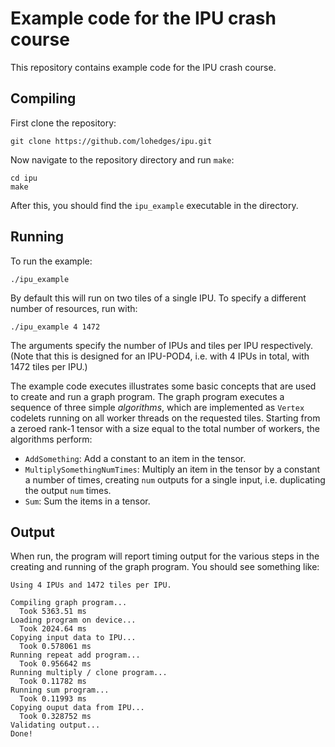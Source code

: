 # Example code for the IPU crash course

This repository contains example code for the IPU crash course.

## Compiling

First clone the repository:

```
git clone https://github.com/lohedges/ipu.git
```

Now navigate to the repository directory and run `make`:

```
cd ipu
make
```

After this, you should find the `ipu_example` executable in the directory.

## Running

To run the example:

```
./ipu_example
```

By default this will run on two tiles of a single IPU. To specify a different
number of resources, run with:

```
./ipu_example 4 1472
```

The arguments specify the number of IPUs and tiles per IPU respectively.
(Note that this is designed for an IPU-POD4, i.e. with 4 IPUs in total,
with 1472 tiles per IPU.)

The example code executes illustrates some basic concepts that are used to
create and run a graph program. The graph program executes a sequence of
three simple _algorithms_, which are implemented as `Vertex` codelets running
on all worker threads on the requested tiles. Starting from a zeroed rank-1
tensor with a size equal to the total number of workers, the algorithms
perform:

* `AddSomething`: Add a constant to an item in the tensor.
* `MultiplySomethingNumTimes`: Multiply an item in the tensor by a constant a number of times, creating `num` outputs for a single input, i.e. duplicating the output `num` times.
* `Sum`: Sum the items in a tensor.

## Output

When run, the program will report timing output for the various steps in the
creating and running of the graph program. You should see something like:

```
Using 4 IPUs and 1472 tiles per IPU.

Compiling graph program...
  Took 5363.51 ms
Loading program on device...
  Took 2024.64 ms
Copying input data to IPU...
  Took 0.578061 ms
Running repeat add program...
  Took 0.956642 ms
Running multiply / clone program...
  Took 0.11782 ms
Running sum program...
  Took 0.11993 ms
Copying ouput data from IPU...
  Took 0.328752 ms
Validating output...
Done!
```
